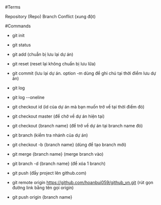 #Terms

Repository (Repo)
Branch
Conflict (xung đột)

#Commands

- git init

- git status

- git add (chuẫn bị lưu lại dự án)

- git reset (reset lại không chuẩn bị lưu lữa)

- git commit (lưu lại dự án. option -m dùng để ghi chú tại thời điểm lưu dự án)

- git log

- git log --oneline

- git checkout id (id của dự án mà bạn muốn trở về tại thời điểm đó)

- git checkout master (để chở về dự án hiện tại)

- git checkout {branch name} (để trở về dự án tại branch name đó)

- git branch (kiểm tra nhánh của dự án)

- git checkout -b {branch name} (dùng để tạo branch mới)

- git merge {branch name} (merge branch vào)

- git branch -d {branch name} (để xóa 1 branch)
- git push (đẩy project lên github.com)

- git remote origin https://github.com/hoanbui059/github_vn.git (rút gọn đường link bằng tên gọi origin)
- git push origin {branch name}
